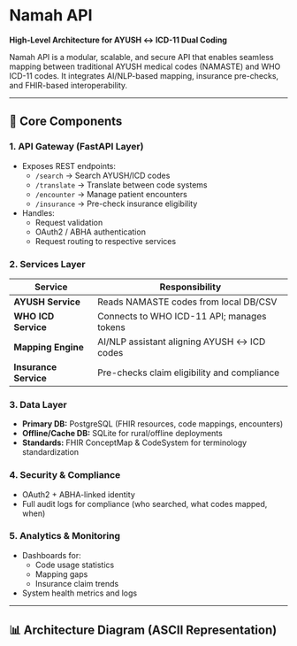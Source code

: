 # Namah API

**High-Level Architecture for AYUSH ↔ ICD-11 Dual Coding**

Namah API is a modular, scalable, and secure API that enables seamless mapping between traditional AYUSH medical codes (NAMASTE) and WHO ICD-11 codes. It integrates AI/NLP-based mapping, insurance pre-checks, and FHIR-based interoperability.

---

## 🔑 Core Components

### 1. API Gateway (FastAPI Layer)
- Exposes REST endpoints:
  - `/search` → Search AYUSH/ICD codes  
  - `/translate` → Translate between code systems  
  - `/encounter` → Manage patient encounters  
  - `/insurance` → Pre-check insurance eligibility  
- Handles:
  - Request validation  
  - OAuth2 / ABHA authentication  
  - Request routing to respective services  

### 2. Services Layer

| Service | Responsibility |
|---------|----------------|
| **AYUSH Service** | Reads NAMASTE codes from local DB/CSV |
| **WHO ICD Service** | Connects to WHO ICD-11 API; manages tokens |
| **Mapping Engine** | AI/NLP assistant aligning AYUSH ↔ ICD codes |
| **Insurance Service** | Pre-checks claim eligibility and compliance |

### 3. Data Layer
- **Primary DB:** PostgreSQL (FHIR resources, code mappings, encounters)  
- **Offline/Cache DB:** SQLite for rural/offline deployments  
- **Standards:** FHIR ConceptMap & CodeSystem for terminology standardization  

### 4. Security & Compliance
- OAuth2 + ABHA-linked identity  
- Full audit logs for compliance (who searched, what codes mapped, when)  

### 5. Analytics & Monitoring
- Dashboards for:
  - Code usage statistics  
  - Mapping gaps  
  - Insurance claim trends  
- System health metrics and logs  

---

## 📊 Architecture Diagram (ASCII Representation)


